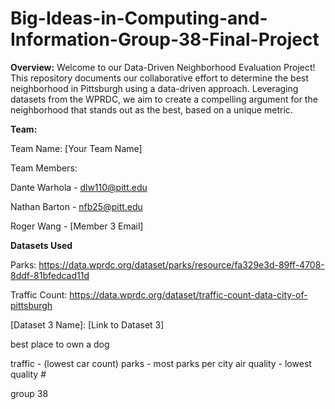 # Big-Ideas-in-Computing-and-Information-Group-38-Final-Project

**Overview:**
Welcome to our Data-Driven Neighborhood Evaluation Project! This repository documents our collaborative effort to determine the best neighborhood in Pittsburgh using a data-driven approach. Leveraging datasets from the WPRDC, we aim to create a compelling argument for the neighborhood that stands out as the best, based on a unique metric.


**Team:**

Team Name: [Your Team Name]

Team Members:

Dante Warhola - dlw110@pitt.edu

Nathan Barton - nfb25@pitt.edu

Roger Wang - [Member 3 Email]


**Datasets Used**

Parks: https://data.wprdc.org/dataset/parks/resource/fa329e3d-89ff-4708-8ddf-81bfedcad11d

Traffic Count: https://data.wprdc.org/dataset/traffic-count-data-city-of-pittsburgh

[Dataset 3 Name]: [Link to Dataset 3]


best place to own a dog

traffic - (lowest car count)
parks - most parks per city
air quality - lowest quality #


group 38